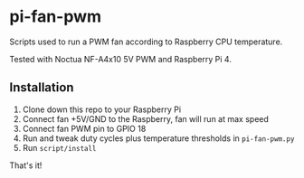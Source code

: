 # pi-fan-pwm

Scripts used to run a PWM fan according to Raspberry CPU temperature.

Tested with Noctua NF-A4x10 5V PWM and Raspberry Pi 4.

## Installation

1. Clone down this repo to your Raspberry Pi
2. Connect fan +5V/GND to the Raspberry, fan will run at max speed
3. Connect fan PWM pin to GPIO 18
4. Run and tweak duty cycles plus temperature thresholds in `pi-fan-pwm.py`
5. Run `script/install`

That's it!
